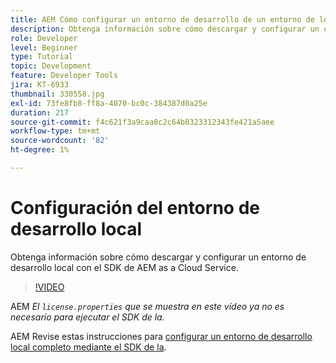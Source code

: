 ```yaml
---
title: AEM Cómo configurar un entorno de desarrollo de un entorno de local
description: Obtenga información sobre cómo descargar y configurar un entorno de desarrollo local con el SDK de AEM as a Cloud Service.
role: Developer
level: Beginner
type: Tutorial
topic: Development
feature: Developer Tools
jira: KT-6933
thumbnail: 330558.jpg
exl-id: 73fe8fb8-ff8a-4070-bc0c-384387d0a25e
duration: 217
source-git-commit: f4c621f3a9caa8c2c64b8323312343fe421a5aee
workflow-type: tm+mt
source-wordcount: '82'
ht-degree: 1%

---
```


# Configuración del entorno de desarrollo local

Obtenga información sobre cómo descargar y configurar un entorno de desarrollo local con el SDK de AEM as a Cloud Service.

>[!VIDEO](https://video.tv.adobe.com/v/345879?quality=12&learn=on&captions=spa)

AEM _El `license.properties` que se muestra en este vídeo ya no es necesario para ejecutar el SDK de la._

AEM Revise estas instrucciones para [configurar un entorno de desarrollo local completo mediante el SDK de la](https://experienceleague.adobe.com/docs/experience-manager-learn/cloud-service/local-development-environment-set-up/overview.html?lang=es).
